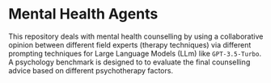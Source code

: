 # Mental Health Agents
This repository deals with mental health counselling by using a collaborative opinion between different field experts (therapy techniques) via different prompting techniques for Large Language Models (LLm) like `GPT-3.5-Turbo`. A psychology benchmark is designed to to evaluate the final counselling advice based on different psychotherapy factors.
